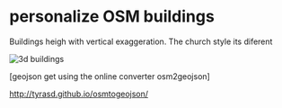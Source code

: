 personalize OSM buildings 
=========================

Buildings heigh with vertical exaggeration. The church style its diferent

![3d buildings](http://mappingco.github.io/Peral/terrain_model/terrain.png)




[geojson get using the online converter osm2geojson]


http://tyrasd.github.io/osmtogeojson/
